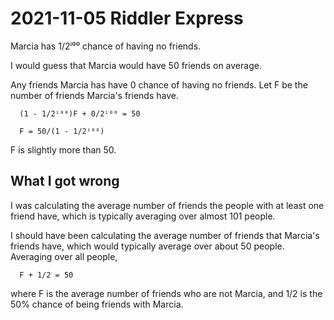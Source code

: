 2021-11-05 Riddler Express
==========================
Marcia has 1/2ⁱ⁰⁰ chance of having no friends.

I would guess that Marcia would have 50 friends on average.

Any friends Marcia has have 0 chance of having no friends.  Let F be the
number of friends Marcia's friends have.
```
  (1 - 1/2ⁱ⁰⁰)F + 0/2ⁱ⁰⁰ = 50

  F = 50/(1 - 1/2ⁱ⁰⁰)
```
F is slightly more than 50.

What I got wrong
----------------
I was calculating the average number of friends the people with at least
one friend have, which is typically averaging over almost 101 people.

I should have been calculating the average number of friends that Marcia's
friends have, which would typically average over about 50 people.  Averaging
over all people,
```
  F + 1/2 = 50
```
where F is the average number of friends who are not Marcia, and 1/2 is
the 50% chance of being friends with Marcia.
